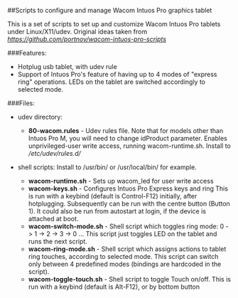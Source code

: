 ##Scripts to configure and manage Wacom Intuos Pro graphics tablet

This is a set of scripts to set up and customize Wacom Intuos Pro tablets under
Linux/X11/udev.  Original ideas taken from *https://github.com/portnov/wacom-intuos-pro-scripts*

###Features:

* Hotplug usb tablet, with udev rule
* Support of Intuos Pro's feature of having up to 4 modes of "express ring"
  operations.  LEDs on the tablet are switched accordingly to selected mode.

###Files:

* udev directory:
  * **80-wacom.rules** - Udev rules file. Note that for models other than Intuos Pro M, you will
    need to change idProduct parameter. Enables unprivileged-user write access, running 
    wacom-runtime.sh.
    Install to */etc/udev/rules.d/*

* shell scripts: Install to /usr/bin/ or /usr/local/bin/ for example.

  * **wacom-runtime.sh** - Sets up wacom_led for user write access
  * **wacom-keys.sh** - Configures Intuos Pro Express keys and ring
                    This is run with a keybind (default is Control-F12) initially, after
                    hotplugging. Subsequently can be run with the centre button (Button 1).
                    It could also be run from autostart at login, if the device is attached
                    at boot.
  * **wacom-switch-mode.sh** - Shell script which toggles ring mode: 0 -> 1 -> 2 ->
    3 -> 0 ...  This script just toggles LED on the tablet and runs the next
    script.
  * **wacom-ring-mode.sh** - Shell script which assigns actions to tablet ring
    touches, according to selected mode. This script can switch only between 4
    predefined modes (bindings are hardcoded in the script). 
  * **wacom-toggle-touch.sh** - Shell script to toggle Touch on/off.
                            This is run with a keybind (default is Alt-F12), or by bottom button
